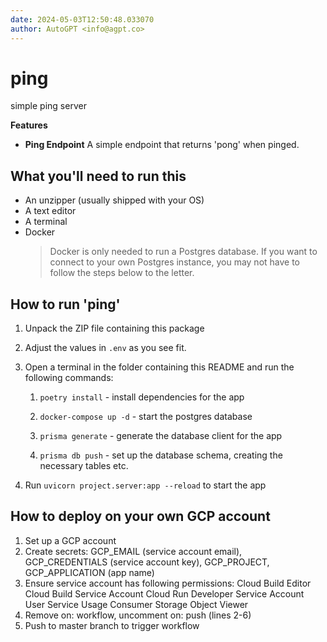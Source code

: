 ```yaml
---
date: 2024-05-03T12:50:48.033070
author: AutoGPT <info@agpt.co>
---
```


# ping

simple ping server

**Features**

- **Ping Endpoint** A simple endpoint that returns 'pong' when pinged.


## What you'll need to run this
* An unzipper (usually shipped with your OS)
* A text editor
* A terminal
* Docker
  > Docker is only needed to run a Postgres database. If you want to connect to your own
  > Postgres instance, you may not have to follow the steps below to the letter.


## How to run 'ping'

1. Unpack the ZIP file containing this package

2. Adjust the values in `.env` as you see fit.

3. Open a terminal in the folder containing this README and run the following commands:

    1. `poetry install` - install dependencies for the app

    2. `docker-compose up -d` - start the postgres database

    3. `prisma generate` - generate the database client for the app

    4. `prisma db push` - set up the database schema, creating the necessary tables etc.

4. Run `uvicorn project.server:app --reload` to start the app

## How to deploy on your own GCP account
1. Set up a GCP account
2. Create secrets: GCP_EMAIL (service account email), GCP_CREDENTIALS (service account key), GCP_PROJECT, GCP_APPLICATION (app name)
3. Ensure service account has following permissions: 
    Cloud Build Editor
    Cloud Build Service Account
    Cloud Run Developer
    Service Account User
    Service Usage Consumer
    Storage Object Viewer
4. Remove on: workflow, uncomment on: push (lines 2-6)
5. Push to master branch to trigger workflow
